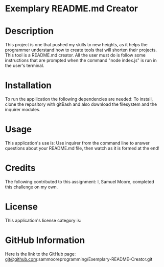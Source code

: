 # Exemplary README.md Creator

# Description

This project is one that pushed my skills to new heights, as it helps the programmer understand how to create tools that will shorten their projects. This tool is a README.md creator. All the user must do is follow some instructions that are prompted when the command "node index.js" is run in the user's terminal.

# Installation
To run the appllication the following dependencies are needed: To install, clone the repository with gitBash and also download the filesystem and the inquirer modules.

# Usage
This application's use is: Use inquirer from the command line to answer questions about your README.md file, then watch as it is formed at the end!

# Credits
The following contributed to this assignment: I, Samuel Moore, completed this challenge on my own.

# License
This application's license category is: 

# GitHub Information
Here is the link to the GitHub page: git@github.com:sammooreprogramming/Exemplary-README-Creator.git